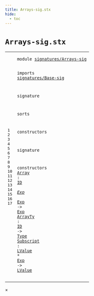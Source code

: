 ```yaml
---
title: Arrays-sig.stx
hide:
  - toc
---
```


# `Arrays-sig.stx`



[pdmosses/metaborg-tiger/org.metaborg.lang.tiger.statix/src-gen/statix/signatures/Arrays-sig.stx]: https://github.com/pdmosses/metaborg-tiger/blob/master/org.metaborg.lang.tiger.statix/src-gen/statix/signatures/Arrays-sig.stx "The source file on GitHub"

<div class="stx"><table class="highlighttable"><tbody><tr><td class="linenos"><div class="linenodiv"><pre><span></span>1
2
3
4
5
6
7
8
9
10
11
12
13
14
15
16
17
</pre></div></td>
<td class="code"><pre><code><span class="keyword">module</span> <a href="../Tiger-sig.stx/#signatures/Arrays-sig_14_3" id="signatures/Arrays-sig_1_8" title="a definition with a single reference"><span class="token sort_Id">signatures/Arrays-sig</span></a>

<span class="keyword">imports</span>
  <a href="../Base-sig.stx/#signatures/Base-sig_1_8" id="signatures/Base-sig_4_3" title="a reference to a single-file definition"><span class="token sort_Id">signatures/Base-sig</span></a>

<span class="keyword">signature</span>

  <span class="keyword">sorts</span>

  <span class="keyword">constructors</span>

<span class="keyword">signature</span>

  <span class="keyword">constructors</span>
    <span class="cons_OpDecl"><a href="../../../../trans/static-semantics.stx/#Array_292_16" id="Array_15_5" title="a definition with a single reference"><span class="token sort_Id">Array</span></a> <span class="operator">:</span> <span class="cons_SimpleSort"><a href="../Base-sig.stx/#ID_13_5" id="ID_15_13" title="a reference to a single-file definition"><span class="token sort_Id">ID</span></a></span> <span class="operator">*</span> <span class="cons_SimpleSort"><a href="../Base-sig.stx/#Exp_9_5" id="Exp_15_18" title="a reference to a single-file definition"><span class="token sort_Id">Exp</span></a></span> <span class="operator">*</span> <span class="cons_SimpleSort"><a href="../Base-sig.stx/#Exp_9_5" id="Exp_15_24" title="a reference to a single-file definition"><span class="token sort_Id">Exp</span></a></span> <span class="operator">-&gt;</span> <span class="cons_SimpleSort"><a href="../Base-sig.stx/#Exp_9_5" id="Exp_15_31" title="a reference to a single-file definition"><span class="token sort_Id">Exp</span></a></span></span>
    <span class="cons_OpDecl"><a href="../../../../trans/static-semantics.stx/#ArrayTy_286_17" id="ArrayTy_16_5" title="a definition with a single reference"><span class="token sort_Id">ArrayTy</span></a> <span class="operator">:</span> <span class="cons_SimpleSort"><a href="../Base-sig.stx/#ID_13_5" id="ID_16_15" title="a reference to a single-file definition"><span class="token sort_Id">ID</span></a></span> <span class="operator">-&gt;</span> <span class="cons_SimpleSort"><a href="../Base-sig.stx/#Type_11_5" id="Type_16_21" title="a reference to a single-file definition"><span class="token sort_Id">Type</span></a></span></span>
    <span class="cons_OpDecl"><a href="../../../../trans/static-semantics.stx/#Subscript_300_17" id="Subscript_17_5" title="a definition with a single reference"><span class="token sort_Id">Subscript</span></a> <span class="operator">:</span> <span class="cons_SimpleSort"><a href="../Base-sig.stx/#LValue_10_5" id="LValue_17_17" title="a reference to a single-file definition"><span class="token sort_Id">LValue</span></a></span> <span class="operator">*</span> <span class="cons_SimpleSort"><a href="../Base-sig.stx/#Exp_9_5" id="Exp_17_26" title="a reference to a single-file definition"><span class="token sort_Id">Exp</span></a></span> <span class="operator">-&gt;</span> <span class="cons_SimpleSort"><a href="../Base-sig.stx/#LValue_10_5" id="LValue_17_33" title="a reference to a single-file definition"><span class="token sort_Id">LValue</span></a></span></span>
</code></pre></td></tr></tbody></table></div>

<div id="modal">
  <div id="modal-content">
    <span id="modal-close">&times;</span>
    <h2 id="modal-h2"></h2>
    <p  id="modal-p"></p>
    <ul id="modal-ul"></ul>
  </div>
</div>

